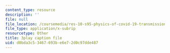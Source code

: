 ```yaml
---
content_type: resource
description: ''
file: null
file_location: /coursemedia/res-10-s95-physics-of-covid-19-transmission-fall-2020/d0bda3c53467693be6e72d0c97dde487_qjUR8WJWRgQ.srt
file_type: application/x-subrip
resourcetype: Other
title: 3play caption file
uid: d0bda3c5-3467-693b-e6e7-2d0c97dde487
---
```


